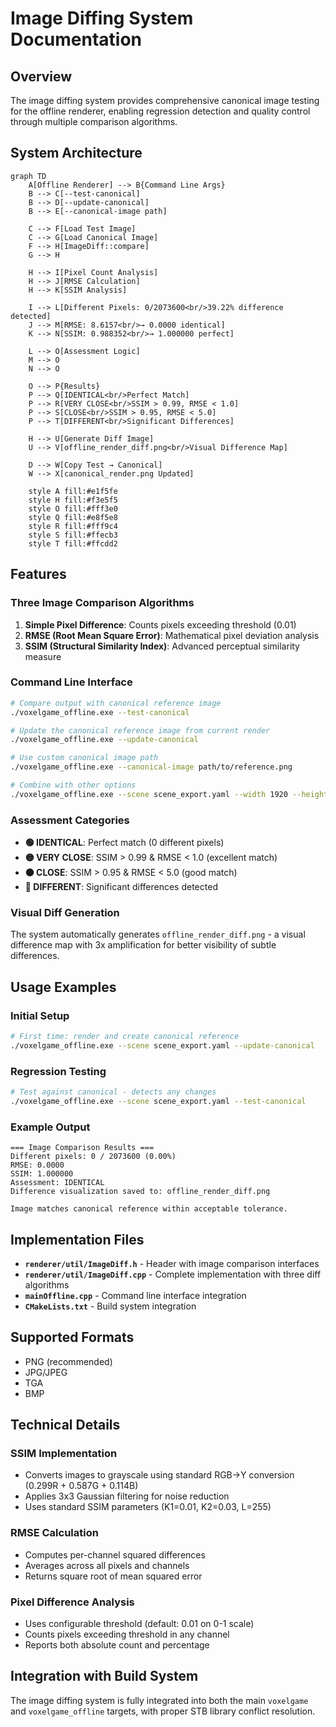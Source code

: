 # Image Diffing System Documentation

## Overview

The image diffing system provides comprehensive canonical image testing for the offline renderer, enabling regression detection and quality control through multiple comparison algorithms.

## System Architecture

```mermaid
graph TD
    A[Offline Renderer] --> B{Command Line Args}
    B --> C[--test-canonical]
    B --> D[--update-canonical]
    B --> E[--canonical-image path]

    C --> F[Load Test Image]
    C --> G[Load Canonical Image]
    F --> H[ImageDiff::compare]
    G --> H

    H --> I[Pixel Count Analysis]
    H --> J[RMSE Calculation]
    H --> K[SSIM Analysis]

    I --> L[Different Pixels: 0/2073600<br/>39.22% difference detected]
    J --> M[RMSE: 8.6157<br/>→ 0.0000 identical]
    K --> N[SSIM: 0.988352<br/>→ 1.000000 perfect]

    L --> O[Assessment Logic]
    M --> O
    N --> O

    O --> P{Results}
    P --> Q[IDENTICAL<br/>Perfect Match]
    P --> R[VERY CLOSE<br/>SSIM > 0.99, RMSE < 1.0]
    P --> S[CLOSE<br/>SSIM > 0.95, RMSE < 5.0]
    P --> T[DIFFERENT<br/>Significant Differences]

    H --> U[Generate Diff Image]
    U --> V[offline_render_diff.png<br/>Visual Difference Map]

    D --> W[Copy Test → Canonical]
    W --> X[canonical_render.png Updated]

    style A fill:#e1f5fe
    style H fill:#f3e5f5
    style O fill:#fff3e0
    style Q fill:#e8f5e8
    style R fill:#fff9c4
    style S fill:#ffecb3
    style T fill:#ffcdd2
```

## Features

### Three Image Comparison Algorithms

1. **Simple Pixel Difference**: Counts pixels exceeding threshold (0.01)
2. **RMSE (Root Mean Square Error)**: Mathematical pixel deviation analysis
3. **SSIM (Structural Similarity Index)**: Advanced perceptual similarity measure

### Command Line Interface

```bash
# Compare output with canonical reference image
./voxelgame_offline.exe --test-canonical

# Update the canonical reference image from current render
./voxelgame_offline.exe --update-canonical

# Use custom canonical image path
./voxelgame_offline.exe --canonical-image path/to/reference.png

# Combine with other options
./voxelgame_offline.exe --scene scene_export.yaml --width 1920 --height 1080 --frames 1 --test-canonical
```

### Assessment Categories

- **🟢 IDENTICAL**: Perfect match (0 different pixels)
- **🟡 VERY CLOSE**: SSIM > 0.99 & RMSE < 1.0 (excellent match)
- **🟠 CLOSE**: SSIM > 0.95 & RMSE < 5.0 (good match)
- **🔴 DIFFERENT**: Significant differences detected

### Visual Diff Generation

The system automatically generates `offline_render_diff.png` - a visual difference map with 3x amplification for better visibility of subtle differences.

## Usage Examples

### Initial Setup
```bash
# First time: render and create canonical reference
./voxelgame_offline.exe --scene scene_export.yaml --update-canonical
```

### Regression Testing
```bash
# Test against canonical - detects any changes
./voxelgame_offline.exe --scene scene_export.yaml --test-canonical
```

### Example Output
```
=== Image Comparison Results ===
Different pixels: 0 / 2073600 (0.00%)
RMSE: 0.0000
SSIM: 1.000000
Assessment: IDENTICAL
Difference visualization saved to: offline_render_diff.png

Image matches canonical reference within acceptable tolerance.
```

## Implementation Files

- **`renderer/util/ImageDiff.h`** - Header with image comparison interfaces
- **`renderer/util/ImageDiff.cpp`** - Complete implementation with three diff algorithms
- **`mainOffline.cpp`** - Command line interface integration
- **`CMakeLists.txt`** - Build system integration

## Supported Formats

- PNG (recommended)
- JPG/JPEG
- TGA
- BMP

## Technical Details

### SSIM Implementation
- Converts images to grayscale using standard RGB→Y conversion (0.299R + 0.587G + 0.114B)
- Applies 3x3 Gaussian filtering for noise reduction
- Uses standard SSIM parameters (K1=0.01, K2=0.03, L=255)

### RMSE Calculation
- Computes per-channel squared differences
- Averages across all pixels and channels
- Returns square root of mean squared error

### Pixel Difference Analysis
- Uses configurable threshold (default: 0.01 on 0-1 scale)
- Counts pixels exceeding threshold in any channel
- Reports both absolute count and percentage

## Integration with Build System

The image diffing system is fully integrated into both the main `voxelgame` and `voxelgame_offline` targets, with proper STB library conflict resolution.